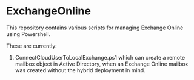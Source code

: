 # ExchangeOnline
This repository contains various scripts for managing Exchange Online using Powershell.

These are currently:

1. ConnectCloudUserToLocalExchange.ps1 which can create a remote mailbox object in Active Directory, when an Exchange Online mailbox was created without the hybrid deployment in mind.
